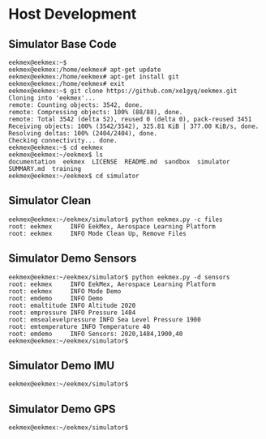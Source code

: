 Host Development
==

## Simulator Base Code

    eekmex@eekmex:~$ 
    eekmex@eekmex:/home/eekmex# apt-get update
    eekmex@eekmex:/home/eekmex# apt-get install git
    eekmex@eekmex:/home/eekmex# exit
    eekmex@eekmex:~$ git clone https://github.com/xe1gyq/eekmex.git
    Cloning into 'eekmex'...
    remote: Counting objects: 3542, done.
    remote: Compressing objects: 100% (88/88), done.
    remote: Total 3542 (delta 52), reused 0 (delta 0), pack-reused 3451
    Receiving objects: 100% (3542/3542), 325.81 KiB | 377.00 KiB/s, done.
    Resolving deltas: 100% (2404/2404), done.
    Checking connectivity... done.
    eekmex@eekmex:~$ cd eekmex
    eekmex@eekmex:~/eekmex$ ls
    documentation  eekmex  LICENSE  README.md  sandbox  simulator  SUMMARY.md  training
    eekmex@eekmex:~/eekmex$ cd simulator

## Simulator Clean

    eekmex@eekmex:~/eekmex/simulator$ python eekmex.py -c files
    root: eekmex     INFO EekMex, Aerospace Learning Platform
    root: eekmex     INFO Mode Clean Up, Remove Files

## Simulator Demo Sensors

    eekmex@eekmex:~/eekmex/simulator$ python eekmex.py -d sensors
    root: eekmex     INFO EekMex, Aerospace Learning Platform
    root: eekmex     INFO Mode Demo
    root: emdemo     INFO Demo
    root: emaltitude INFO Altitude 2020
    root: empressure INFO Pressure 1484
    root: emsealevelpressure INFO Sea Level Pressure 1900
    root: emtemperature INFO Temperature 40
    root: emdemo     INFO Sensors: 2020,1484,1900,40
    eekmex@eekmex:~/eekmex/simulator$ 

## Simulator Demo IMU

    eekmex@eekmex:~/eekmex/simulator$ 

## Simulator Demo GPS

    eekmex@eekmex:~/eekmex/simulator$ 
